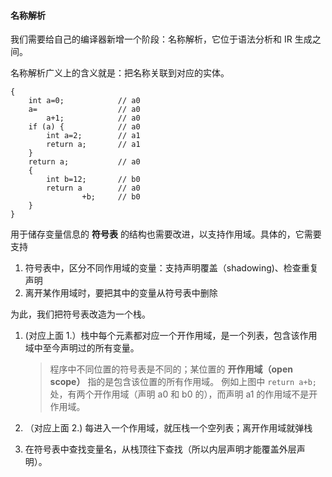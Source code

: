 #### 名称解析

我们需要给自己的编译器新增一个阶段：名称解析，它位于语法分析和 IR 生成之间。

名称解析广义上的含义就是：把名称关联到对应的实体。

```
{
    int a=0;            // a0
    a=                  // a0
        a+1;            // a0
    if (a) {            // a0
        int a=2;        // a1
        return a;       // a1
    }
    return a;           // a0
    {
        int b=12;       // b0
        return a        // a0
                +b;     // b0
    }
}
```

用于储存变量信息的 **符号表** 的结构也需要改进，以支持作用域。具体的，它需要支持

1. 符号表中，区分不同作用域的变量：支持声明覆盖（shadowing)、检查重复声明
2. 离开某作用域时，要把其中的变量从符号表中删除

为此，我们把符号表改造为一个栈。

1. (对应上面 1.）栈中每个元素都对应一个开作用域，是一个列表，包含该作用域中至今声明过的所有变量。

   > 程序中不同位置的符号表是不同的；某位置的 **开作用域（open scope）** 指的是包含该位置的所有作用域。 例如上图中 `return a+b;` 处，有两个开作用域（声明 a0 和 b0 的），而声明 a1 的作用域不是开作用域。

2. （对应上面 2.) 每进入一个作用域，就压栈一个空列表；离开作用域就弹栈

3. 在符号表中查找变量名，从栈顶往下查找（所以内层声明才能覆盖外层声明）。